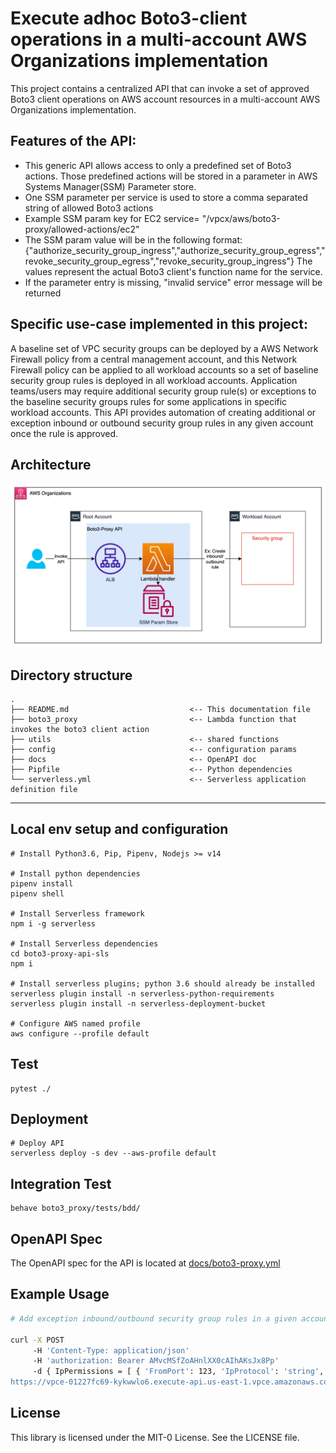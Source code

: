 # Execute adhoc Boto3-client operations in a multi-account AWS Organizations implementation
This project contains a centralized API that can invoke a set of approved Boto3 client operations on AWS account resources in a multi-account AWS Organizations implementation.

## Features of the API:
* This generic API allows access to only a predefined set of Boto3 actions. Those predefined actions will be stored in a parameter in AWS Systems Manager(SSM) Parameter store. 
* One SSM parameter per service is used to store a comma separated string of allowed Boto3 actions
* Example SSM param key for EC2 service= "/vpcx/aws/boto3-proxy/allowed-actions/ec2"
* The SSM param value will be in the following format:  {"authorize_security_group_ingress","authorize_security_group_egress","revoke_security_group_egress","revoke_security_group_ingress"} 
The values represent the actual Boto3 client's function name for the service. 
* If the parameter entry is missing, "invalid service" error message will be returned

## Specific use-case implemented in this project: 
A baseline set of VPC security groups can be deployed by a AWS Network Firewall policy from a central management account, and this Network Firewall policy can be applied to all workload accounts so a set of baseline security group rules is deployed in all workload accounts. 
Application teams/users may require additional security group rule(s) or exceptions to the baseline security groups rules for some applications in specific workload accounts.
This API provides automation of creating additional or exception inbound or outbound security group rules in any given account once the rule is approved.

## Architecture
![Architecture2](docs/arch.png)

## Directory structure
```
.
├── README.md                           <-- This documentation file
├── boto3_proxy                         <-- Lambda function that invokes the boto3 client action
├── utils                               <-- shared functions
├── config                              <-- configuration params
├── docs                                <-- OpenAPI doc 
├── Pipfile                             <-- Python dependencies
└── serverless.yml                      <-- Serverless application definition file
```

---
## Local env setup and configuration

```
# Install Python3.6, Pip, Pipenv, Nodejs >= v14

# Install python dependencies
pipenv install
pipenv shell

# Install Serverless framework
npm i -g serverless

# Install Serverless dependencies
cd boto3-proxy-api-sls
npm i

# Install serverless plugins; python 3.6 should already be installed
serverless plugin install -n serverless-python-requirements
serverless plugin install -n serverless-deployment-bucket

# Configure AWS named profile
aws configure --profile default 

```

## Test
```shell script
pytest ./
```

## Deployment
```shell script
# Deploy API
serverless deploy -s dev --aws-profile default
```

## Integration Test
```
behave boto3_proxy/tests/bdd/
```

## OpenAPI Spec
The OpenAPI spec for the API is located at [docs/boto3-proxy.yml](docs/boto3-proxy.yml)

## Example Usage

```bash
# Add exception inbound/outbound security group rules in a given account

curl -X POST
     -H 'Content-Type: application/json' 
     -H 'authorization: Bearer AMvcMSfZoAHnlXX0cAIhAKsJx8Pp' 
     -d { IpPermissions = [ { 'FromPort': 123, 'IpProtocol': 'string', 'IpRanges': [ { 'CidrIp': 'string', 'Description': 'string' }, ], 'Ipv6Ranges': [ { 'CidrIpv6': 'string', 'Description': 'string' }, ], 'ToPort': 123 }, ], TagSpecifications=[ { 'ResourceType': 'security-group-rule, 'Tags': [ { 'Key': 'vpcx:skip_enforcement', 'Value': 'yes' }, ] }, ], }
https://vpce-01227fc69-kykwwlo6.execute-api.us-east-1.vpce.amazonaws.com/dev/v1/accounts/itx-016/regions/us-east-1/services/ec2/actions/authorize_egress
```

## License
This library is licensed under the MIT-0 License. See the LICENSE file.
